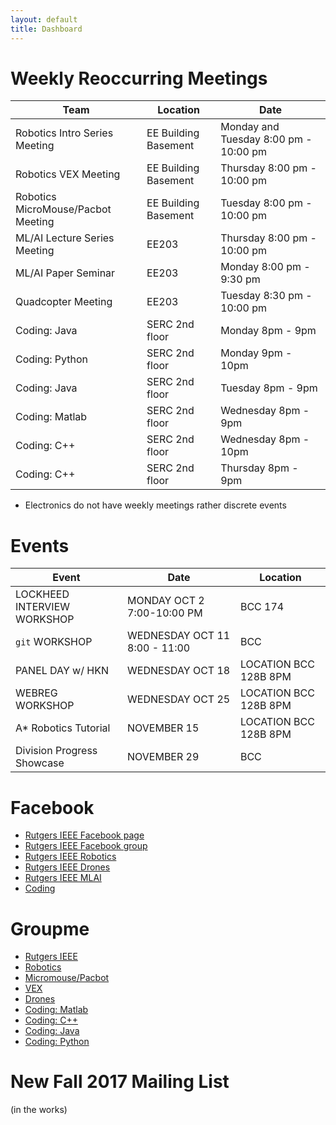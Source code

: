 ```yaml
---
layout: default
title: Dashboard
---
```

# Weekly Reoccurring Meetings

Team | Location | Date
--- | --- | ---
Robotics Intro Series Meeting | EE Building Basement | Monday and Tuesday 8:00 pm - 10:00 pm
Robotics VEX Meeting | EE Building Basement | Thursday 8:00 pm - 10:00 pm
Robotics MicroMouse/Pacbot Meeting | EE Building Basement | Tuesday 8:00 pm - 10:00 pm
ML/AI Lecture Series Meeting | EE203	| Thursday 8:00 pm - 10:00 pm
ML/AI Paper Seminar	| EE203 | Monday 8:00 pm - 9:30 pm
Quadcopter Meeting | EE203 | Tuesday 8:30 pm - 10:00 pm
Coding: Java | SERC 2nd floor | Monday 8pm - 9pm
Coding: Python | SERC 2nd floor | Monday 9pm - 10pm
Coding: Java | SERC 2nd floor | Tuesday 8pm - 9pm
Coding: Matlab | SERC 2nd floor | Wednesday 8pm - 9pm
Coding: C++ | SERC 2nd floor | Wednesday 8pm - 10pm
Coding: C++ | SERC 2nd floor | Thursday 8pm - 9pm

* Electronics do not have weekly meetings rather discrete events


# Events

Event | Date | Location
--- | --- | ---
LOCKHEED INTERVIEW WORKSHOP | MONDAY OCT 2 7:00-10:00 PM | BCC 174
`git` WORKSHOP | WEDNESDAY OCT 11 8:00 - 11:00 | BCC
PANEL DAY w/ HKN | WEDNESDAY OCT 18 | LOCATION BCC 128B 8PM
WEBREG WORKSHOP | WEDNESDAY OCT 25 | LOCATION BCC 128B 8PM
A* Robotics Tutorial | NOVEMBER 15 | LOCATION BCC 128B 8PM
Division Progress Showcase | NOVEMBER 29 | BCC


# Facebook

+ [Rutgers IEEE Facebook page](https://www.facebook.com/RutgersIEEE/)
+ [Rutgers IEEE Facebook group](https://www.facebook.com/groups/RutgersIEEEGroup/)
+ [Rutgers IEEE Robotics](https://www.facebook.com/groups/RutgersIEEE.Robotics/)
+ [Rutgers IEEE Drones](https://www.facebook.com/groups/RutgersIEEE.Drones/)
+ [Rutgers IEEE MLAI](https://www.facebook.com/groups/RutgersIEEE.MLAI/)
+ [Coding](https://www.facebook.com/groups/RutgersIEEE.N2E/)

# Groupme

+ [Rutgers IEEE](https://web.groupme.com/join_group/33255110/uLnNfM)
+ [Robotics](https://app.groupme.com/join_group/34253511/ODdboQ)
+ [Micromouse/Pacbot](https://app.groupme.com/join_group/34253137/mkCBvk)
+ [VEX](https://groupme.com/join_group/34253209/YLsw9t)
+ [Drones](https://app.groupme.com/join_group/34253450/MciSjt)
+ [Coding: Matlab](https://app.groupme.com/join_group/35067305/foSVLB)
+ [Coding: C++](https://app.groupme.com/join_group/35067313/NBA9hV)
+ [Coding: Java](https://app.groupme.com/join_group/35067289/HNiFre)
+ [Coding: Python](https://app.groupme.com/join_group/35067300/boOWR2)

# New Fall 2017 Mailing List
(in the works)